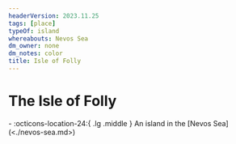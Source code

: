 ```yaml
---
headerVersion: 2023.11.25
tags: [place]
typeOf: island
whereabouts: Nevos Sea
dm_owner: none
dm_notes: color
title: Isle of Folly
---
```

# The Isle of Folly
<div class="grid cards ext-narrow-margin ext-one-column" markdown>
-    :octicons-location-24:{ .lg .middle } An island in the [Nevos Sea](<./nevos-sea.md>)  
</div>


